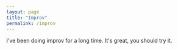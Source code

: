 ```yaml
---
layout: page
title: "Improv"
permalink: /improv
---
```


I've been doing improv for a long time. It's great, you should try it. 
